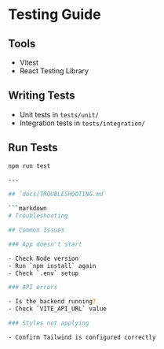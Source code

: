 # Testing Guide

## Tools

- Vitest
- React Testing Library

## Writing Tests

- Unit tests in `tests/unit/`
- Integration tests in `tests/integration/`

## Run Tests

````bash
npm run test

---

## `docs/TROUBLESHOOTING.md`

```markdown
# Troubleshooting

## Common Issues

### App doesn't start

- Check Node version
- Run `npm install` again
- Check `.env` setup

### API errors

- Is the backend running?
- Check `VITE_API_URL` value

### Styles not applying

- Confirm Tailwind is configured correctly
````
